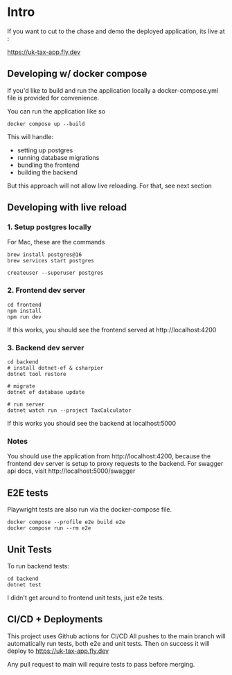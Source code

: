 # Intro

If you want to cut to the chase and demo the deployed application, its live at :

https://uk-tax-app.fly.dev

## Developing w/ docker compose


If you'd like to build and run the application locally a docker-compose.yml file is provided for convenience.

You can run the application like so
```
docker compose up --build
```

This will handle:
- setting up postgres
- running database migrations
- bundling the frontend
- building the backend

But this approach will not allow live reloading.
For that, see next section

## Developing with live reload

### 1. Setup postgres locally 

For Mac, these are the commands 
```
brew install postgres@16
brew services start postgres

createuser --superuser postgres
```

### 2. Frontend dev server
```
cd frontend
npm install
npm run dev
```

If this works, you should see the frontend served at http://localhost:4200

### 3. Backend dev server
```
cd backend
# install dotnet-ef & csharpier
dotnet tool restore 

# migrate
dotnet ef database update 

# run server
dotnet watch run --project TaxCalculator
```

If this works you should see the backend at localhost:5000


### Notes
You should use the application from http://localhost:4200, because the frontend dev server is setup to proxy requests to the backend.
For swagger api docs, visit http://localhost:5000/swagger

## E2E tests

Playwright tests are also run via the docker-compose file.

```
docker compose --profile e2e build e2e
docker compose run --rm e2e 
```

## Unit Tests
To run backend tests:
```
cd backend
dotnet test
```

I didn't get around to frontend unit tests, just e2e tests.


## CI/CD + Deployments
This project uses Github actions for CI/CD
All pushes to the main branch will automatically run tests, both e2e and unit tests. Then on success it will deploy to https://uk-tax-app.fly.dev

Any pull request to main will require tests to pass before merging.
